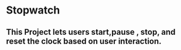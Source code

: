 # Stopwatch

## This Project lets users start,pause , stop, and reset the clock based on user interaction.
